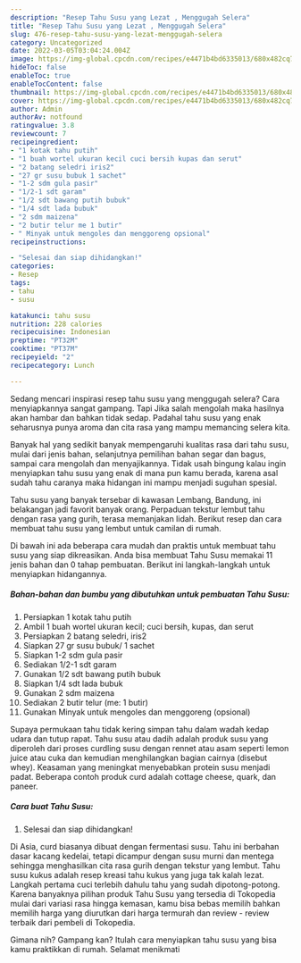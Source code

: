 ```yaml
---
description: "Resep Tahu Susu yang Lezat , Menggugah Selera"
title: "Resep Tahu Susu yang Lezat , Menggugah Selera"
slug: 476-resep-tahu-susu-yang-lezat-menggugah-selera
category: Uncategorized
date: 2022-03-05T03:04:24.004Z
image: https://img-global.cpcdn.com/recipes/e4471b4bd6335013/680x482cq70/tahu-susu-foto-resep-utama.jpg
hideToc: false
enableToc: true
enableTocContent: false
thumbnail: https://img-global.cpcdn.com/recipes/e4471b4bd6335013/680x482cq70/tahu-susu-foto-resep-utama.jpg
cover: https://img-global.cpcdn.com/recipes/e4471b4bd6335013/680x482cq70/tahu-susu-foto-resep-utama.jpg
author: Admin
authorAv: notfound
ratingvalue: 3.8
reviewcount: 7
recipeingredient:
- "1 kotak tahu putih"
- "1 buah wortel ukuran kecil cuci bersih kupas dan serut"
- "2 batang seledri iris2"
- "27 gr susu bubuk 1 sachet"
- "1-2 sdm gula pasir"
- "1/2-1 sdt garam"
- "1/2 sdt bawang putih bubuk"
- "1/4 sdt lada bubuk"
- "2 sdm maizena"
- "2 butir telur me 1 butir"
- " Minyak untuk mengoles dan menggoreng opsional"
recipeinstructions:

- "Selesai dan siap dihidangkan!"
categories:
- Resep
tags:
- tahu
- susu

katakunci: tahu susu 
nutrition: 228 calories
recipecuisine: Indonesian
preptime: "PT32M"
cooktime: "PT37M"
recipeyield: "2"
recipecategory: Lunch

---
```



Sedang mencari inspirasi resep tahu susu yang menggugah selera? Cara menyiapkannya sangat gampang. Tapi Jika salah mengolah maka hasilnya akan hambar dan bahkan tidak sedap. Padahal tahu susu yang enak seharusnya punya aroma dan cita rasa yang mampu memancing selera kita.


Banyak hal yang sedikit banyak mempengaruhi kualitas rasa dari tahu susu, mulai dari jenis bahan, selanjutnya pemilihan bahan segar dan bagus, sampai cara mengolah dan menyajikannya. Tidak usah bingung kalau ingin menyiapkan tahu susu yang enak di mana pun kamu berada, karena asal sudah tahu caranya maka hidangan ini mampu menjadi suguhan spesial.

Tahu susu yang banyak tersebar di kawasan Lembang, Bandung, ini belakangan jadi favorit banyak orang. Perpaduan tekstur lembut tahu dengan rasa yang gurih, terasa memanjakan lidah. Berikut resep dan cara membuat tahu susu yang lembut untuk camilan di rumah.


Di bawah ini ada beberapa cara mudah dan praktis untuk membuat tahu susu yang siap dikreasikan. Anda bisa membuat Tahu Susu memakai 11 jenis bahan dan 0 tahap pembuatan. Berikut ini langkah-langkah untuk menyiapkan hidangannya.

<!--inarticleads1-->

##### Bahan-bahan dan bumbu yang dibutuhkan untuk pembuatan Tahu Susu:

1. Persiapkan 1 kotak tahu putih
1. Ambil 1 buah wortel ukuran kecil; cuci bersih, kupas, dan serut
1. Persiapkan 2 batang seledri, iris2
1. Siapkan 27 gr susu bubuk/ 1 sachet
1. Siapkan 1-2 sdm gula pasir
1. Sediakan 1/2-1 sdt garam
1. Gunakan 1/2 sdt bawang putih bubuk
1. Siapkan 1/4 sdt lada bubuk
1. Gunakan 2 sdm maizena
1. Sediakan 2 butir telur (me: 1 butir)
1. Gunakan  Minyak untuk mengoles dan menggoreng (opsional)


Supaya permukaan tahu tidak kering simpan tahu dalam wadah kedap udara dan tutup rapat. Tahu susu atau dadih adalah produk susu yang diperoleh dari proses curdling susu dengan rennet atau asam seperti lemon juice atau cuka dan kemudian menghilangkan bagian cairnya (disebut whey). Keasaman yang meningkat menyebabkan protein susu menjadi padat. Beberapa contoh produk curd adalah cottage cheese, quark, dan paneer. 

<!--inarticleads2-->

##### Cara buat Tahu Susu:


1. Selesai dan siap dihidangkan!

Di Asia, curd biasanya dibuat dengan fermentasi susu. Tahu ini berbahan dasar kacang kedelai, tetapi dicampur dengan susu murni dan mentega sehingga menghasilkan cita rasa gurih dengan tekstur yang lembut. Tahu susu kukus adalah resep kreasi tahu kukus yang juga tak kalah lezat. Langkah pertama cuci terlebih dahulu tahu yang sudah dipotong-potong. Karena banyaknya pilihan produk Tahu Susu yang tersedia di Tokopedia mulai dari variasi rasa hingga kemasan, kamu bisa bebas memilih bahkan memilih harga yang diurutkan dari harga termurah dan review - review terbaik dari pembeli di Tokopedia. 

Gimana nih? Gampang kan? Itulah cara menyiapkan tahu susu yang bisa kamu praktikkan di rumah. Selamat menikmati
